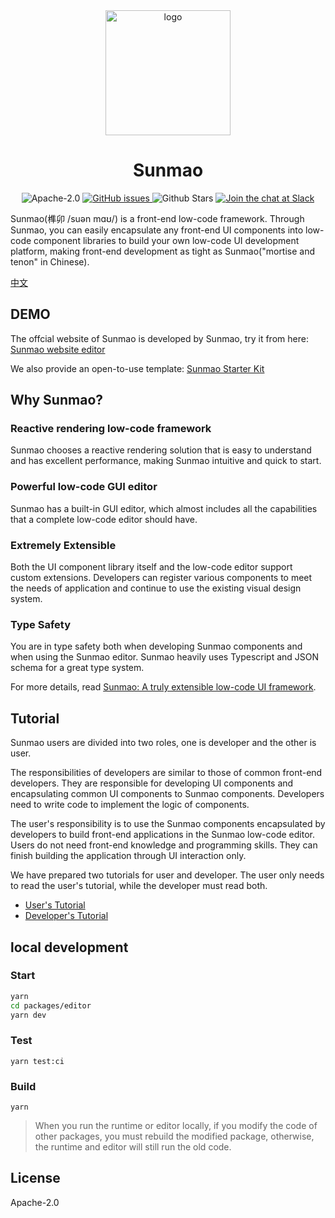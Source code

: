 <div align="center">
  <a href='https://sunmao-ui.com' target='_blank'>
    <img src="./docs/images/logo.png" alt="logo" width="200"  />
  </a>
</div>
<div align="center">
  <h1>Sunmao</h1>
</div>

<p align="center">
  <img alt="Apache-2.0" src="https://img.shields.io/github/license/smartxworks/sunmao-ui"/>
  <a href="https://github.com/smartxworks/sunmao-ui/issues">
    <img src="https://img.shields.io/github/issues/smartxworks/sunmao-ui" alt="GitHub issues">
  </a>
  <img alt="Github Stars" src="https://badgen.net/github/stars/smartxworks/sunmao-ui" />
  <a href="https://join.slack.com/t/sunmao/shared_invite/zt-1cgk81ebm-DyG9p2D5GNFS6vtbQwWj7A">
    <img src="https://img.shields.io/badge/slack-@sunmao-purple.svg?logo=slack" alt="Join the chat at Slack">
  </a>
</p>

Sunmao(榫卯 /suən mɑʊ/) is a front-end low-code framework. Through Sunmao, you can easily encapsulate any front-end UI components into low-code component libraries to build your own low-code UI development platform, making front-end development as tight as Sunmao("mortise and tenon" in Chinese).

[中文](./docs/zh/README.md)

## DEMO

The offcial website of Sunmao is developed by Sunmao, try it from here: [Sunmao website editor](https://sunmao-ui.com/dev.html)

We also provide an open-to-use template: [Sunmao Starter Kit](https://github.com/webzard-io/sunmao-start)

## Why Sunmao?

### Reactive rendering low-code framework

Sunmao chooses a reactive rendering solution that is easy to understand and has excellent performance, making Sunmao intuitive and quick to start.

### Powerful low-code GUI editor

Sunmao has a built-in GUI editor, which almost includes all the capabilities that a complete low-code editor should have.

### Extremely Extensible

Both the UI component library itself and the low-code editor support custom extensions. Developers can register various components to meet the needs of application and continue to use the existing visual design system.

### Type Safety

You are in type safety both when developing Sunmao components and when using the Sunmao editor. Sunmao heavily uses Typescript and JSON schema for a great type system.

For more details, read [Sunmao: A truly extensible low-code UI framework](./docs/en/what-is-sunmao.md).

## Tutorial

Sunmao users are divided into two roles, one is developer and the other is user.

The responsibilities of developers are similar to those of common front-end developers. They are responsible for developing UI components and encapsulating common UI components to Sunmao components. Developers need to write code to implement the logic of components.

The user's responsibility is to use the Sunmao components encapsulated by developers to build front-end applications in the Sunmao low-code editor. Users do not need front-end knowledge and programming skills. They can finish building the application through UI interaction only.

We have prepared two tutorials for user and developer. The user only needs to read the user's tutorial, while the developer must read both.

- [User's Tutorial](./docs/en/user.md)
- [Developer's Tutorial](./docs/en/developer.md)

## local development

### Start

```sh
yarn
cd packages/editor
yarn dev
```

### Test

```shell
yarn test:ci
```

### Build

```shell
yarn
```

> When you run the runtime or editor locally, if you modify the code of other packages, you must rebuild the modified package, otherwise, the runtime and editor will still run the old code.

## License

Apache-2.0
